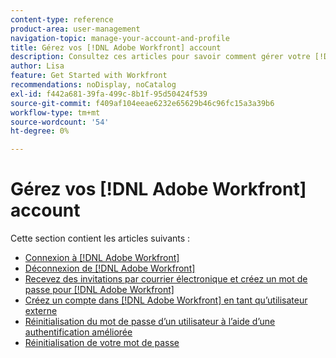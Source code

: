 ```yaml
---
content-type: reference
product-area: user-management
navigation-topic: manage-your-account-and-profile
title: Gérez vos [!DNL Adobe Workfront] account
description: Consultez ces articles pour savoir comment gérer votre [!DNL Workfront] compte .
author: Lisa
feature: Get Started with Workfront
recommendations: noDisplay, noCatalog
exl-id: f442a681-39fa-499c-8b1f-95d50424f539
source-git-commit: f409af104eeae6232e65629b46c96fc15a3a39b6
workflow-type: tm+mt
source-wordcount: '54'
ht-degree: 0%

---
```


# Gérez vos [!DNL Adobe Workfront] account

Cette section contient les articles suivants :

* [Connexion à [!DNL Adobe Workfront]](../../../workfront-basics/manage-your-account-and-profile/managing-your-workfront-account/log-in-to-workfront.md)
* [Déconnexion de [!DNL Adobe Workfront]](../../../workfront-basics/manage-your-account-and-profile/managing-your-workfront-account/log-out-of-workfront.md)
* [Recevez des invitations par courrier électronique et créez un mot de passe pour [!DNL Adobe Workfront]](../../../workfront-basics/manage-your-account-and-profile/managing-your-workfront-account/receive-email-invitations.md)
* [Créez un compte dans [!DNL Adobe Workfront] en tant qu’utilisateur externe](../../../workfront-basics/manage-your-account-and-profile/managing-your-workfront-account/create-account-external-user.md)
* [Réinitialisation du mot de passe d’un utilisateur à l’aide d’une authentification améliorée](../../../workfront-basics/manage-your-account-and-profile/managing-your-workfront-account/reset-user-password-eauth.md)
* [Réinitialisation de votre mot de passe](../../../workfront-basics/manage-your-account-and-profile/managing-your-workfront-account/reset-your-password.md)
